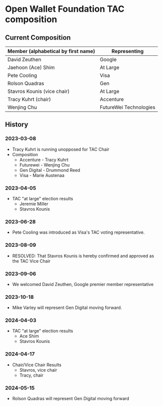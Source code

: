 # Open Wallet Foundation TAC composition

## Current Composition

| Member (alphabetical by first name) | Representing           |
| ----------------------------------- | ---------------------- |
| David Zeuthen                       | Google                 |
| Jaehoon (Ace) Shim                  | At Large               |
| Pete Cooling                        | Visa                   |
| Rolson Quadras                      | Gen                    |
| Stavros Kounis (vice chair)         | At Large               |
| Tracy Kuhrt (chair)                 | Accenture              |
| Wenjing Chu                         | FutureWei Technologies |

## History
### 2023-03-08
- Tracy Kuhrt is running unopposed for TAC Chair
- Composition
    - Accenture - Tracy Kuhrt
    - Futurewei - Wenjing Chu
    - Gen Digital - Drummond Reed
    - Visa - Marie Austenaa

### 2023-04-05
- TAC "at large" election results
    - Jeremie Miller
    - Stavros Kounis

### 2023-06-28
- Pete Cooling was introduced as Visa's TAC voting representative.

### 2023-08-09
- RESOLVED: That Stavros Kounis is hereby confirmed and approved as the TAC Vice Chair

### 2023-09-06
- We welcomed David Zeuthen, Google premier member representative

### 2023-10-18
- Mike Varley will represent Gen Digital moving forward.

### 2024-04-03
- TAC "at large" election results
    - Ace Shim
    - Stavros Kounis

### 2024-04-17
- Chair/Vice Chair Results
    - Stavros, vice chair
    - Tracy, chair

### 2024-05-15
- Rolson Quadras will represent Gen Digital moving forward

